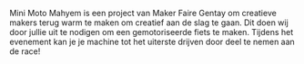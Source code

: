 Mini Moto Mahyem is een project van Maker Faire Gentay om creatieve makers terug warm te maken om creatief aan de slag te gaan. Dit doen wij door jullie uit te nodigen om een gemotoriseerde fiets te maken. Tijdens het evenement kan je je machine tot het uiterste drijven door deel te nemen aan de race!